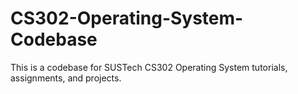 # CS302-Operating-System-Codebase

This is a codebase for SUSTech CS302 Operating System tutorials, assignments, and projects.
